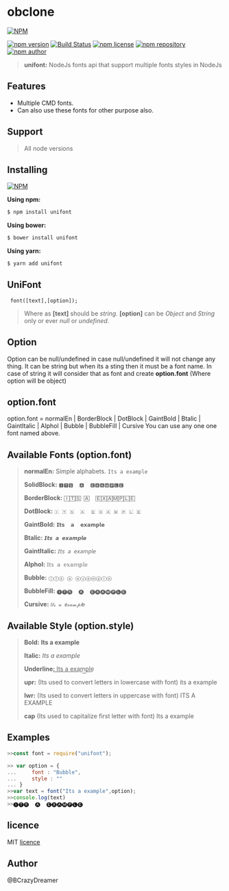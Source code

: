 
# obclone
[![NPM](https://nodei.co/npm/unifont.png)](https://www.npmjs.org/package/unifont)

[![npm version](https://img.shields.io/npm/v/unifont.svg?style=flat-square)](https://www.npmjs.org/package/unifont)
[![Build Status](https://travis-ci.org/nepsho/unifont.svg?branch=master)](https://travis-ci.org/nepsho/unifont)
[![npm license](https://img.shields.io/static/v1.svg?label=License&message=MIT&color=informational)](https://github.com/nepsho/unifont/blob/master/LICENSE)
[![npm repository](https://img.shields.io/static/v1.svg?label=Repository&message=GitHub&color=yellow)](https://github.com/nepsho/unifont)
[![npm author](https://img.shields.io/static/v1.svg?label=Author&message=bcrazydreamer&color=success)](https://www.npmjs.com/~bcrazydreamer)

>**unifont:** NodeJs fonts api that support multiple fonts styles in NodeJs
## Features
- Multiple CMD fonts.
- Can also use these fonts for other purpose also.

## Support
>All node versions

## Installing
[![NPM](https://nodei.co/npm/unifont.png?mini=true)](https://www.npmjs.org/package/unifont)

**Using npm:**
```bash
$ npm install unifont
```

**Using bower:**

```bash
$ bower install unifont
```

**Using yarn:**

```bash
$ yarn add unifont
```

## UniFont
```
 font([text],[option]);
```
> Where as
>  **[text]** should be *string*.
> **[option]** can be *Object* and *String* only or ever *null* or *undefined*.

## Option
Option can be null/undefined in case null/undefined it will not change any thing. It can be string but when its a sting then it must be a font name.
In case of string it will consider that as font and create **option.font** (Where option will be object)

## option.font
option.font = normalEn | BorderBlock | DotBlock | GaintBold | Btalic | GaintItalic | Alphol | Bubble | BubbleFill | Cursive
You can use any one one font named above.

## Available Fonts (option.font)
> **normalEn:** Simple alphabets.
>```Its a example```
>
> **SolidBlock:**
>```🅸🆃🆂  🅰  🅴🆇🅰🅼🅿🅻🅴```
>  
> **BorderBlock:**
>```🄸🅃🅂	🄰  🄴🅇🄰🄼🄿🄻🄴```
>
> **DotBlock:**
>```🇮 🇹 🇸​  🇦  ​🇪 🇽​ 🇦 ​🇲 ​🇵 ​🇱 ​🇪 ```
>
> **GaintBold:**
>```𝗜𝘁𝘀  𝗮  𝗲𝘅𝗮𝗺𝗽𝗹𝗲```
>
> **Btalic:**
>```𝙄𝙩𝙨 𝙖 𝙚𝙭𝙖𝙢𝙥𝙡𝙚```
>
> **GaintItalic:**
>```𝘐𝘵𝘴 𝘢 𝘦𝘹𝘢𝘮𝘱𝘭𝘦```
>
>**Alphol:**
>```𝕀𝕥𝕤 𝕒 𝕖𝕩𝕒𝕞𝕡𝕝𝕖```
>
>**Bubble:**
>```Ⓘⓣⓢ ⓐ ⓔⓧⓐⓜⓟⓛⓔ```
>
> **BubbleFill:**
>```🅘🅣🅢  🅐  🅔🅧🅐🅜🅟🅛🅔```
>
> **Cursive:**
>```𝐼𝓉𝓈 𝒶 𝑒𝓍𝒶𝓂𝓅𝓁𝑒```

## Available Style (option.style)
>**Bold:**
>**Its a example**
>
>**Italic:**
>*Its a example*
>
>**Underline:**
> ͟I͟t͟s͟ ͟a͟ ͟e͟x͟a͟m͟p͟l͟e͟
>
>**upr:**
>(Its used to convert letters in lowercase with font)
>its a example
>
>**lwr:**
>(Its used to convert letters in uppercase with font)
>ITS A EXAMPLE
>
>**cap**
>(Its used to capitalize first letter with font)
>Its a example

## Examples

```js
>>const font = require("unifont");
```
```js
>> var option = {
... 	font : "Bubble",
... 	style : ""
... }
>>var text = font("Its a example",option);
>>console.log(text)
>>🅘🅣🅢  🅐  🅔🅧🅐🅜🅟🅛🅔
```
## licence
MIT [licence](https://opensource.org/licenses/MIT)

## Author
@BCrazyDreamer

